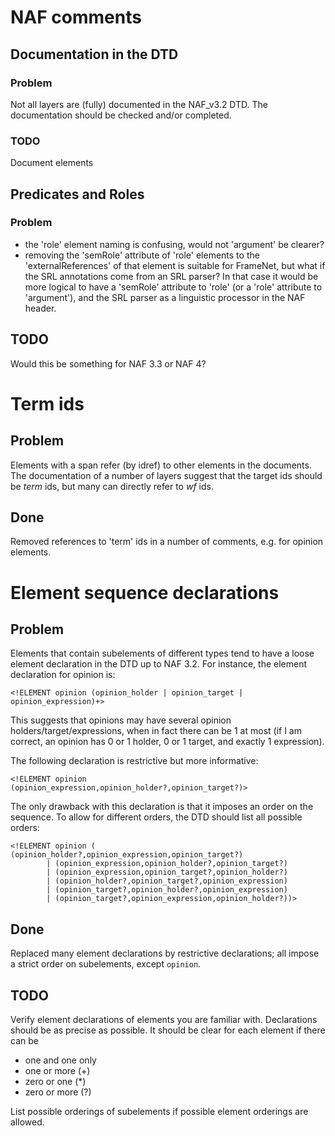 # NAF comments

## Documentation in the DTD
### Problem
Not all layers are (fully) documented in the NAF_v3.2 DTD.
The documentation should be checked and/or completed.

### TODO
Document elements 

## Predicates and Roles

### Problem
* the 'role' element naming is confusing, would not 'argument' be clearer?
* removing the 'semRole' attribute of 'role' elements to the 'externalReferences' of that element is suitable for FrameNet,
but what if the SRL annotations come from an SRL parser? In that case it would be more logical to have a 'semRole' attribute to 'role'
(or a 'role' attribute to 'argument'), and the SRL parser as a linguistic processor in the NAF header.

## TODO
Would this be something for NAF 3.3 or NAF 4?

# Term ids
## Problem
Elements with a span refer (by idref) to other elements in the documents. The documentation of a number of layers
suggest that the target ids should be *term* ids, but many can directly refer to *wf* ids.

## Done
Removed references to 'term' ids in a number of comments, e.g. for opinion elements.

# Element sequence declarations
## Problem
Elements that contain subelements of different types tend to have a loose element declaration in the DTD up to NAF 3.2.
For instance, the element declaration for opinion is:
```
<!ELEMENT opinion (opinion_holder | opinion_target | opinion_expression)+>
```
This suggests that opinions may have several opinion holders/target/expressions, when in fact
there can be 1 at most (if I am correct, an opinion has 0 or 1 holder, 0 or 1 target, and exactly 1 expression).

The following declaration is restrictive but more informative:
```
<!ELEMENT opinion (opinion_expression,opinion_holder?,opinion_target?)>
```
The only drawback with this declaration is that it imposes an order on the sequence.
To allow for different orders, the DTD should list all possible orders:
```
<!ELEMENT opinion ( (opinion_holder?,opinion_expression,opinion_target?)
		| (opinion_expression,opinion_holder?,opinion_target?)
		| (opinion_expression,opinion_target?,opinion_holder?)
		| (opinion_holder?,opinion_target?,opinion_expression)
		| (opinion_target?,opinion_holder?,opinion_expression)
		| (opinion_target?,opinion_expression,opinion_holder?))>
```

## Done
Replaced many element declarations by restrictive declarations; all impose a strict order on subelements, except `opinion`.

## TODO
Verify element declarations of elements you are familiar with. Declarations should be as precise as possible. It should be clear for each element if there can be

  * one and one only
  * one or more (+)
  * zero or one (*)
  * zero or more (?)

List possible orderings of subelements if possible element orderings are allowed.

